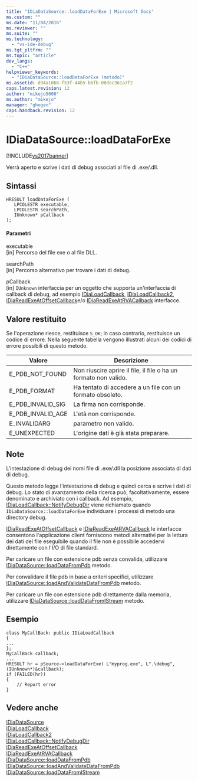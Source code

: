 ```yaml
---
title: "IDiaDataSource::loadDataForExe | Microsoft Docs"
ms.custom: ""
ms.date: "11/04/2016"
ms.reviewer: ""
ms.suite: ""
ms.technology: 
  - "vs-ide-debug"
ms.tgt_pltfrm: ""
ms.topic: "article"
dev_langs: 
  - "C++"
helpviewer_keywords: 
  - "IDiaDataSource::loadDataForExe (metodo)"
ms.assetid: d94a1068-f53f-44b5-b6fb-00dec361a7f2
caps.latest.revision: 12
author: "mikejo5000"
ms.author: "mikejo"
manager: "ghogen"
caps.handback.revision: 12
---
```

# IDiaDataSource::loadDataForExe
[!INCLUDE[vs2017banner](../../code-quality/includes/vs2017banner.md)]

Verrà aperto e scrive i dati di debug associati al file di .exe\/.dll.  
  
## Sintassi  
  
```cpp#  
HRESULT loadDataForExe (  
   LPCOLESTR executable,  
   LPCOLESTR searchPath,  
   IUnknown* pCallback  
);  
```  
  
#### Parametri  
 executable  
 \[in\]  Percorso del file exe o al file DLL.  
  
 searchPath  
 \[in\]  Percorso alternativo per trovare i dati di debug.  
  
 pCallback  
 \[in\]   `IUnknown` interfaccia per un oggetto che supporta un'interfaccia di callback di debug, ad esempio  [IDiaLoadCallback](../../debugger/debug-interface-access/idialoadcallback.md),  [IDiaLoadCallback2](../../debugger/debug-interface-access/idialoadcallback2.md),  [IDiaReadExeAtOffsetCallback](../../debugger/debug-interface-access/idiareadexeatoffsetcallback.md)e\/o  [IDiaReadExeAtRVACallback](../../debugger/debug-interface-access/idiareadexeatrvacallback.md) interfacce.  
  
## Valore restituito  
 Se l'operazione riesce, restituisce `S_OK`; in caso contrario, restituisce un codice di errore.  Nella seguente tabella vengono illustrati alcuni dei codici di errore possibili di questo metodo.  
  
|Valore|Descrizione|  
|------------|-----------------|  
|E\_PDB\_NOT\_FOUND|Non riuscire aprire il file, il file o ha un formato non valido.|  
|E\_PDB\_FORMAT|Ha tentato di accedere a un file con un formato obsoleto.|  
|E\_PDB\_INVALID\_SIG|La firma non corrisponde.|  
|E\_PDB\_INVALID\_AGE|L'età non corrisponde.|  
|E\_INVALIDARG|parametro non valido.|  
|E\_UNEXPECTED|L'origine dati è già stata preparare.|  
  
## Note  
 L'intestazione di debug dei nomi file di .exe\/.dll la posizione associata di dati di debug.  
  
 Questo metodo legge l'intestazione di debug e quindi cerca e scrive i dati di debug.  Lo stato di avanzamento della ricerca può, facoltativamente, essere denominato e archiviato con i callback.  Ad esempio, [IDiaLoadCallback::NotifyDebugDir](../../debugger/debug-interface-access/idialoadcallback-notifydebugdir.md) viene richiamato quando  `IDiaDataSource::loadDataForExe` individuare i processi di metodo una directory debug.  
  
 [IDiaReadExeAtOffsetCallback](../../debugger/debug-interface-access/idiareadexeatoffsetcallback.md) e  [IDiaReadExeAtRVACallback](../../debugger/debug-interface-access/idiareadexeatrvacallback.md) le interfacce consentono l'applicazione client forniscono metodi alternativi per la lettura dei dati del file eseguibile quando il file non è possibile accedervi direttamente con l'I\/O di file standard.  
  
 Per caricare un file con estensione pdb senza convalida, utilizzare [IDiaDataSource::loadDataFromPdb](../../debugger/debug-interface-access/idiadatasource-loaddatafrompdb.md) metodo.  
  
 Per convalidare il file pdb in base a criteri specifici, utilizzare [IDiaDataSource::loadAndValidateDataFromPdb](../../debugger/debug-interface-access/idiadatasource-loadandvalidatedatafrompdb.md) metodo.  
  
 Per caricare un file con estensione pdb direttamente dalla memoria, utilizzare [IDiaDataSource::loadDataFromIStream](../../debugger/debug-interface-access/idiadatasource-loaddatafromistream.md) metodo.  
  
## Esempio  
  
```cpp#  
class MyCallBack: public IDiaLoadCallback  
{  
...  
};  
MyCallBack callback;  
...  
HRESULT hr = pSource->loadDataForExe( L"myprog.exe", L".\debug", (IUnknown*)&callback);  
if (FAILED(hr))  
{  
    // Report error  
}  
```  
  
## Vedere anche  
 [IDiaDataSource](../../debugger/debug-interface-access/idiadatasource.md)   
 [IDiaLoadCallback](../../debugger/debug-interface-access/idialoadcallback.md)   
 [IDiaLoadCallback2](../../debugger/debug-interface-access/idialoadcallback2.md)   
 [IDiaLoadCallback::NotifyDebugDir](../../debugger/debug-interface-access/idialoadcallback-notifydebugdir.md)   
 [IDiaReadExeAtOffsetCallback](../../debugger/debug-interface-access/idiareadexeatoffsetcallback.md)   
 [IDiaReadExeAtRVACallback](../../debugger/debug-interface-access/idiareadexeatrvacallback.md)   
 [IDiaDataSource::loadDataFromPdb](../../debugger/debug-interface-access/idiadatasource-loaddatafrompdb.md)   
 [IDiaDataSource::loadAndValidateDataFromPdb](../../debugger/debug-interface-access/idiadatasource-loadandvalidatedatafrompdb.md)   
 [IDiaDataSource::loadDataFromIStream](../../debugger/debug-interface-access/idiadatasource-loaddatafromistream.md)